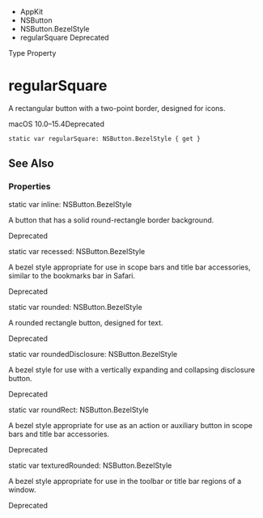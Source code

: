 

- AppKit
- NSButton
- NSButton.BezelStyle
-  regularSquare Deprecated

Type Property

# regularSquare

A rectangular button with a two-point border, designed for icons.

macOS 10.0–15.4Deprecated

``` source
static var regularSquare: NSButton.BezelStyle { get }
```

## See Also

### Properties

static var inline: NSButton.BezelStyle

A button that has a solid round-rectangle border background.

Deprecated

static var recessed: NSButton.BezelStyle

A bezel style appropriate for use in scope bars and title bar accessories, similar to the bookmarks bar in Safari.

Deprecated

static var rounded: NSButton.BezelStyle

A rounded rectangle button, designed for text.

Deprecated

static var roundedDisclosure: NSButton.BezelStyle

A bezel style for use with a vertically expanding and collapsing disclosure button.

Deprecated

static var roundRect: NSButton.BezelStyle

A bezel style appropriate for use as an action or auxiliary button in scope bars and title bar accessories.

Deprecated

static var texturedRounded: NSButton.BezelStyle

A bezel style appropriate for use in the toolbar or title bar regions of a window.

Deprecated


